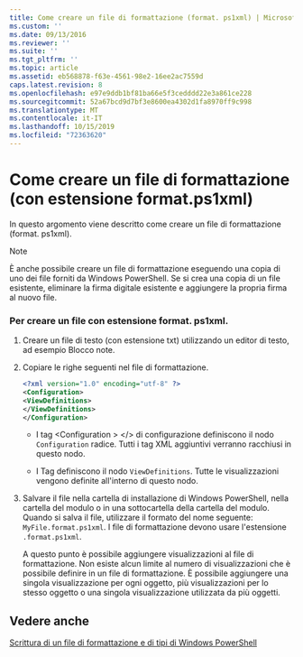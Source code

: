 ```yaml
---
title: Come creare un file di formattazione (format. ps1xml) | Microsoft Docs
ms.custom: ''
ms.date: 09/13/2016
ms.reviewer: ''
ms.suite: ''
ms.tgt_pltfrm: ''
ms.topic: article
ms.assetid: eb568878-f63e-4561-98e2-16ee2ac7559d
caps.latest.revision: 8
ms.openlocfilehash: e97e9ddb1bf81ba66e5f3cedddd22e3a861ce228
ms.sourcegitcommit: 52a67bcd9d7bf3e8600ea4302d1fa8970ff9c998
ms.translationtype: MT
ms.contentlocale: it-IT
ms.lasthandoff: 10/15/2019
ms.locfileid: "72363620"
---
```

# <a name="how-to-create-a-formatting-file-formatps1xml"></a>Come creare un file di formattazione (con estensione format.ps1xml)

In questo argomento viene descritto come creare un file di formattazione (format. ps1xml).

> [!NOTE]
> È anche possibile creare un file di formattazione eseguendo una copia di uno dei file forniti da Windows PowerShell. Se si crea una copia di un file esistente, eliminare la firma digitale esistente e aggiungere la propria firma al nuovo file.

### <a name="to-create-a-formatps1xml-file"></a>Per creare un file con estensione format. ps1xml.

1. Creare un file di testo (con estensione txt) utilizzando un editor di testo, ad esempio Blocco note.

2. Copiare le righe seguenti nel file di formattazione.

   ```xml
   <?xml version="1.0" encoding="utf-8" ?>
   <Configuration>
   <ViewDefinitions>
   </ViewDefinitions>
   </Configuration>
   ```

   - I tag \<Configuration > \</> di configurazione definiscono il nodo `Configuration` radice. Tutti i tag XML aggiuntivi verranno racchiusi in questo nodo.

   - I <ViewDefinitions></ViewDefinitions> Tag definiscono il nodo `ViewDefinitions`. Tutte le visualizzazioni vengono definite all'interno di questo nodo.

3. Salvare il file nella cartella di installazione di Windows PowerShell, nella cartella del modulo o in una sottocartella della cartella del modulo. Quando si salva il file, utilizzare il formato del nome seguente: `MyFile.format.ps1xml`. I file di formattazione devono usare l'estensione `.format.ps1xml`.

   A questo punto è possibile aggiungere visualizzazioni al file di formattazione. Non esiste alcun limite al numero di visualizzazioni che è possibile definire in un file di formattazione. È possibile aggiungere una singola visualizzazione per ogni oggetto, più visualizzazioni per lo stesso oggetto o una singola visualizzazione utilizzata da più oggetti.

## <a name="see-also"></a>Vedere anche

[Scrittura di un file di formattazione e di tipi di Windows PowerShell](./writing-a-powershell-formatting-file.md)
